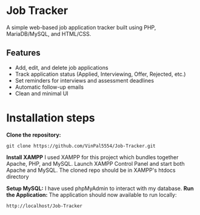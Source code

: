 # Job Tracker 

A simple web-based job application tracker built using PHP, MariaDB/MySQL, and HTML/CSS.

## Features

- Add, edit, and delete job applications
- Track application status (Applied, Interviewing, Offer, Rejected, etc.)
- Set reminders for interviews and assessment deadlines
- Automatic follow-up emails 
- Clean and minimal UI

# Installation steps
**Clone the repository:**
```
git clone https://github.com/VinPal5554/Job-Tracker.git
```

**Install XAMPP**
I used XAMPP for this project which bundles together Apache, PHP, and MySQL.
Launch XAMPP Control Panel and start both Apache and MySQL.
The cloned repo should be in XAMPP's htdocs directory

**Setup MySQL:**
I have used phpMyAdmin to interact with my database.
**Run the Application:**
The application should now available to run locally:
```
http://localhost/Job-Tracker
```
